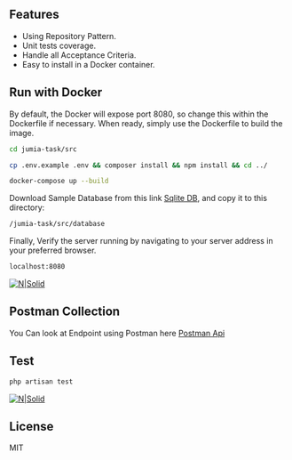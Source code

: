## Features

- Using Repository Pattern.
- Unit tests coverage.
- Handle all Acceptance Criteria.
- Easy to install in a Docker container.

## Run with Docker

By default, the Docker will expose port 8080, so change this within the
Dockerfile if necessary. When ready, simply use the Dockerfile to
build the image.

```sh
cd jumia-task/src
```

```sh
cp .env.example .env && composer install && npm install && cd ../
```


```sh
docker-compose up --build
```
Download Sample Database from this link [Sqlite DB](https://drive.google.com/file/d/1JQlpJz_-Y-5FY6cn9OvhUngVclaMlyAE/view?usp=sharing), and copy it to this directory:

```sh
/jumia-task/src/database
```

Finally, Verify the server running by navigating to your server address in
your preferred browser.

```sh
localhost:8080
```

[![N|Solid](https://i.imgur.com/0BhHY8U.png)](https://i.imgur.com/0BhHY8U.png)

## Postman Collection

You Can look at Endpoint using Postman here
[Postman Api](https://documenter.getpostman.com/view/3113879/UVXkmucd)

## Test

```sh
php artisan test 
```

[![N|Solid](https://i.imgur.com/Qy7QOLZ.png)](https://nodesource.com/products/nsolid)


## License

MIT

